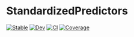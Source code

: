 # StandardizedPredictors

[![Stable](https://img.shields.io/badge/docs-stable-blue.svg)](https://kleinschmidt.github.io/StandardizedPredictors.jl/stable)
[![Dev](https://img.shields.io/badge/docs-dev-blue.svg)](https://kleinschmidt.github.io/StandardizedPredictors.jl/dev)
[![CI](https://github.com/beacon-biosignals/StandardizedPredictors.jl/actions/workflows/CI.yml/badge.svg?branch=main)](https://github.com/beacon-biosignals/StandardizedPredictors.jl/actions)
[![Coverage](https://codecov.io/gh/beacon-biosignals/StandardizedPredictors.jl/branch/main/graph/badge.svg?token=URS2Q6BZ8T)](https://codecov.io/gh/beacon-biosignals/StandardizedPredictors.jl)

